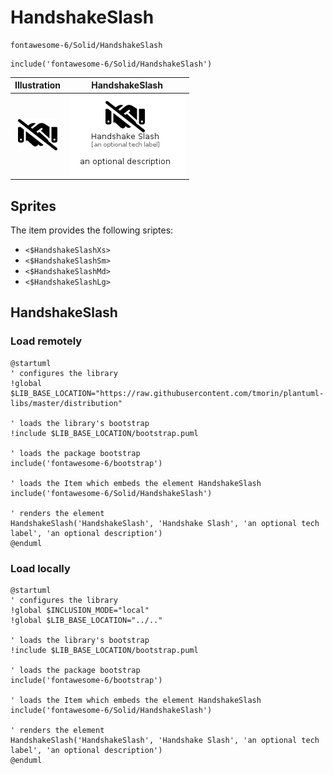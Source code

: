 # HandshakeSlash


```text
fontawesome-6/Solid/HandshakeSlash
```

```text
include('fontawesome-6/Solid/HandshakeSlash')
```



| Illustration | HandshakeSlash |
| :---: | :---: |
| ![illustration for Illustration](../../fontawesome-6/Solid/HandshakeSlash.png) | ![illustration for HandshakeSlash](../../fontawesome-6/Solid/HandshakeSlash.Local.png) |



## Sprites
The item provides the following sriptes:

- `<$HandshakeSlashXs>`
- `<$HandshakeSlashSm>`
- `<$HandshakeSlashMd>`
- `<$HandshakeSlashLg>`





## HandshakeSlash

### Load remotely
```plantuml
@startuml
' configures the library
!global $LIB_BASE_LOCATION="https://raw.githubusercontent.com/tmorin/plantuml-libs/master/distribution"

' loads the library's bootstrap
!include $LIB_BASE_LOCATION/bootstrap.puml

' loads the package bootstrap
include('fontawesome-6/bootstrap')

' loads the Item which embeds the element HandshakeSlash
include('fontawesome-6/Solid/HandshakeSlash')

' renders the element
HandshakeSlash('HandshakeSlash', 'Handshake Slash', 'an optional tech label', 'an optional description')
@enduml
```

### Load locally
```plantuml
@startuml
' configures the library
!global $INCLUSION_MODE="local"
!global $LIB_BASE_LOCATION="../.."

' loads the library's bootstrap
!include $LIB_BASE_LOCATION/bootstrap.puml

' loads the package bootstrap
include('fontawesome-6/bootstrap')

' loads the Item which embeds the element HandshakeSlash
include('fontawesome-6/Solid/HandshakeSlash')

' renders the element
HandshakeSlash('HandshakeSlash', 'Handshake Slash', 'an optional tech label', 'an optional description')
@enduml
```

